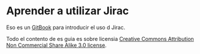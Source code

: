 Aprender a utilizar Jirac
======

Eso es un [GitBook](https://www.gitbook.io) para introducir el uso d Jirac.

Todo el contento de es guia es sobre licensia [Creative Commons Attribution Non Commercial Share Alike 3.0 license](http://creativecommons.org/licenses/by-nc-sa/3.0/).

